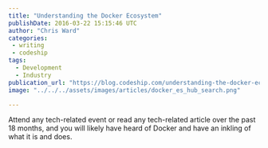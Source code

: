 ```yaml
---
title: "Understanding the Docker Ecosystem"
publishDate: 2016-03-22 15:15:46 UTC
author: "Chris Ward"
categories:
 - writing
 - codeship
tags:
  - Development
  - Industry
publication_url: "https://blog.codeship.com/understanding-the-docker-ecosystem/"
image: "../../../assets/images/articles/docker_es_hub_search.png"

---
```

Attend any tech-related event or read any tech-related article over the past 18 months, and you will likely have heard of Docker and have an inkling of what it is and does.

